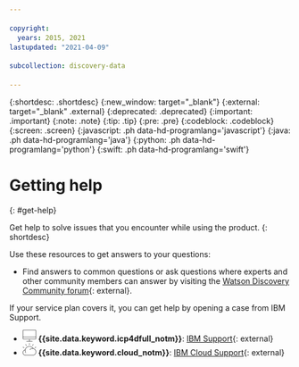 ```yaml
---

copyright:
  years: 2015, 2021
lastupdated: "2021-04-09"

subcollection: discovery-data

---
```


{:shortdesc: .shortdesc}
{:new_window: target="_blank"}
{:external: target="_blank" .external}
{:deprecated: .deprecated}
{:important: .important}
{:note: .note}
{:tip: .tip}
{:pre: .pre}
{:codeblock: .codeblock}
{:screen: .screen}
{:javascript: .ph data-hd-programlang='javascript'}
{:java: .ph data-hd-programlang='java'}
{:python: .ph data-hd-programlang='python'}
{:swift: .ph data-hd-programlang='swift'}

# Getting help
{: #get-help}

Get help to solve issues that you encounter while using the product.
{: shortdesc}

Use these resources to get answers to your questions:

<!-- For answers to frequently asked questions, see the [FAQ](/docs/discovery-data?topic=discovery-data-faqs).
-->
- Find answers to common questions or ask questions where experts and other community members can answer by visiting the [Watson Discovery Community forum](https://community.ibm.com/community/user/watsonapps/communities/community-home?CommunityKey=80650291-2ff4-4a43-9ff8-5188fdb9552f){: external}.

If your service plan covers it, you can get help by opening a case from IBM Support. 

- ![Cloud Pak for Data only](images/desktop.png) **{{site.data.keyword.icp4dfull_notm}}**: [IBM Support](https://www.ibm.com/mysupport/s/topic/0TO50000000IYkUGAW/cloud-pak-for-data){: external}
- ![IBM Cloud only](images/ibm-cloud.png) **{{site.data.keyword.cloud_notm}}**: [IBM Cloud Support](https://cloud.ibm.com/unifiedsupport/supportcenter){: external}